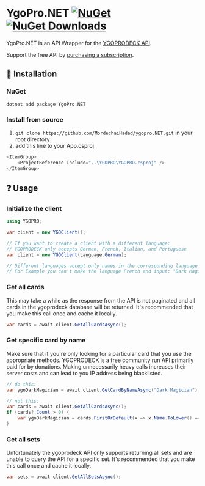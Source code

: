 # YgoPro.NET <a href="https://www.nuget.org/packages/YgoPro.NET"><img alt="NuGet" src="https://img.shields.io/nuget/v/YgoPro.NET?label=YgoPro.NET"/> <img alt="NuGet Downloads" src="https://img.shields.io/nuget/dt/YgoPro.NET.svg?color=blue"/></a></a>

YgoPro.NET is an API Wrapper for the [YGOPRODECK API](https://db.ygoprodeck.com/api-guide/).

Support the free API by [purchasing a subscription](https://ygoprodeck.com/premium/).

## :wrench: Installation
### NuGet
`dotnet add package YgoPro.NET`

### Install from source
1. `git clone https://github.com/MordechaiHadad/ygopro.NET.git` in your root directory
2. add this line to your App.csproj
```c#
<ItemGroup>
    <ProjectReference Include="..\YGOPRO\YGOPRO.csproj" />
</ItemGroup>
```

## :question: Usage
### Initialize the client
```c#
using YGOPRO;

var client = new YGOClient();

// If you want to create a client with a different language:
// YGOPRODECK only accepts German, French, Italian, and Portuguese
var client = new YGOClient(Language.German);

// Different languages accept only names in the corresponding language
// For Example you can't make the language French and input: "Dark Magician"
```

### Get all cards
This may take a while as the response from the API is not paginated and all cards in the ygoprodeck database will be returned.
It's recommended that you make this call once and cache it locally.
```c#
var cards = await client.GetAllCardsAsync();
```

### Get specific card by name
Make sure that if you're only looking for a particular card that you use the appropriate methods. YGOPRODECK is a free community run API primarily paid for by donations.
Making unnecessarily heavy calls increases their server costs and can lead to you IP address being blacklisted.
```c#
// do this:
var ygoDarkMagician = await client.GetCardByNameAsync("Dark Magician");

// not this:
var cards = await client.GetAllCardsAsync();
if (cards?.Count > 0) {
    var ygoDarkMagician = cards.FirstOrDefault(x => x.Name.ToLower() == "dark magician");
}
```

### Get all sets
Unfortunately the ygoprodeck API only supports returning all sets and are unable to query the API for a specific set.
It's recommended that you make this call once and cache it locally.
```c#
var sets = await client.GetAllSetsAsync();
```
